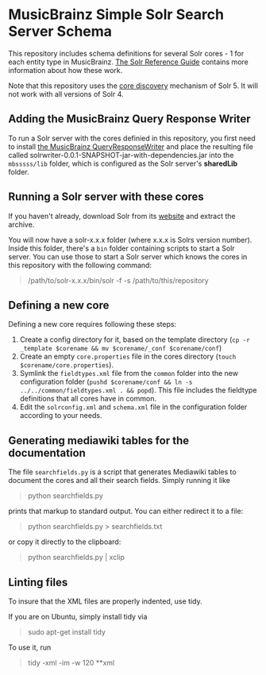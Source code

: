# MusicBrainz Simple Solr Search Server Schema #

This repository includes schema definitions for several Solr cores - 1 for each
entity type in MusicBrainz.
[The Solr Reference Guide](https://cwiki.apache.org/confluence/display/solr/Documents%2C+Fields%2C+and+Schema+Design)
contains more information about how these work.

Note that this repository uses the
[core discovery](https://cwiki.apache.org/confluence/display/solr/Solr+Cores+and+solr.xml)
mechanism of Solr 5. It will not work with all versions of Solr 4.

## Adding the MusicBrainz Query Response Writer

To run a Solr server with the cores definied in this repository, you first need
to install
[the MusicBrainz QueryResponseWriter](https://github.com/metabrainz/mb-solrquerywriter)
and place the resulting file called
solrwriter-0.0.1-SNAPSHOT-jar-with-dependencies.jar into the `mbsssss/lib`
folder, which is configured as the Solr server's **sharedLib** folder.

## Running a Solr server with these cores

If you haven't already, download Solr from its
[website](https://lucene.apache.org/solr/mirrors-solr-latest-redir.html) and
extract the archive.

You will now have a solr-x.x.x folder (where x.x.x is Solrs version number).
Inside this folder, there's a `bin` folder containing scripts to start a Solr
server. You can use those to start a Solr server which knows the cores in this
repository with the following command:

> /path/to/solr-x.x.x/bin/solr -f -s /path/to/this/repository

## Defining a new core

Defining a new core requires following these steps:

1. Create a config directory for it, based on the template directory
   (`cp -r _template $corename && mv $corename/_conf $corename/conf`)
2. Create an empty `core.properties` file in the cores directory
   (`touch $corename/core.properties`).
3. Symlink the `fieldtypes.xml` file from the `common` folder into the new
   configuration folder (`pushd $corename/conf && ln -s ../../common/fieldtypes.xml
   . && popd`). This file includes the fieldtype definitions that all cores have
   in common.
4. Edit the `solrconfig.xml` and `schema.xml` file in the configuration folder
   according to your needs.

## Generating mediawiki tables for the documentation

The file `searchfields.py` is a script that generates Mediawiki tables to
document the cores and all their search fields. Simply running it like

> python searchfields.py

prints that markup to standard output. You can either redirect it to a file:

> python searchfields.py > searchfields.txt

or copy it directly to the clipboard:

> python searchfields.py | xclip

## Linting files

To insure that the XML files are properly indented, use tidy.

If you are on Ubuntu, simply install tidy via

> sudo apt-get install tidy

To use it, run

> tidy -xml -im -w 120 **xml
